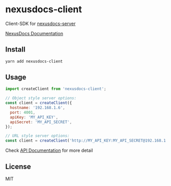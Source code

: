 # nexusdocs-client

Client-SDK for [nexusdocs-server](https://github.com/nexushubs/nexusdocs/tree/master/packages/nexusdocs-server)

[NexusDocs Documentation](https://github.com/nexushubs/nexusdocs/wiki)

## Install

```bash
yarn add nexusdocs-client
```

## Usage

```js
import createClient from 'nexusdocs-client';

// Object style server options:
const client = createClient({
  hostname: '192.168.1.6',
  port: 4001,
  apiKey: 'MY_API_KEY',
  apiSecret: 'MY_API_SECRET',
});

// URL style server options:
const client = createClient('http://MY_API_KEY:MY_API_SECRET@192.168.1.6:4001/api');
```

Check [API Documentation](https://github.com/nexushubs/nexusdocs/tree/master/packages/nexusdocs-client/docs/API.md) for more detail

## License

MIT
